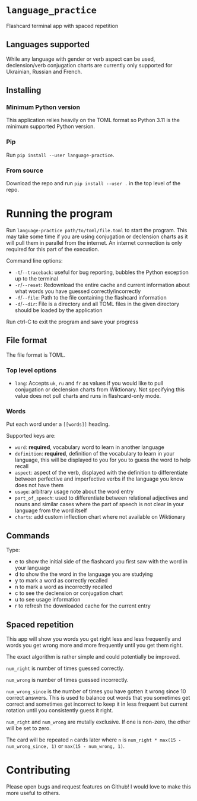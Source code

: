# `language_practice`

Flashcard terminal app with spaced repetition

## Languages supported

While any language with gender or verb aspect can be used, declension/verb conjugation
charts are currently only supported for Ukrainian, Russian and French.

## Installing

### Minimum Python version
This application relies heavily on the TOML format so Python 3.11 is the minimum
supported Python version.

### Pip 
Run `pip install --user language-practice`.

### From source
Download the repo and run `pip install --user .` in the top level of the repo.

# Running the program

Run `language-practice path/to/toml/file.toml` to start the program. This may take
some time if you are using conjugation or declension charts as it will pull them in
parallel from the internet. An internet connection is only required for this part
of the execution.

Command line options:
* `-t`/`--traceback`: useful for bug reporting, bubbles the Python exception up to the
terminal
* `-r`/`--reset`: Redownload the entire cache and current information about what words you
have guessed correctly/incorrectly
* `-f`/`--file`: Path to the file containing the flashcard information
* `-d`/`--dir`: File is a directory and all TOML files in the given directory should be loaded
by the application

Run ctrl-C to exit the program and save your progress

## File format

The file format is TOML. 

### Top level options

* `lang`: Accepts `uk`, `ru` and `fr` as values if you would like to pull conjugation
or declension charts from Wiktionary. Not specifying this value does not pull charts
and runs in flashcard-only mode.

### Words

Put each word under a `[[words]]` heading.

Supported keys are:
* `word`: **required**, vocabulary word to learn in another language
* `definition`: **required**, definition of the vocabulary to learn in your language,
this will be displayed to you for you to guess the word to help recall
* `aspect`: aspect of the verb, displayed with the definition to differentiate between
perfective and imperfective verbs if the language you know does not have them
* `usage`: arbitrary usage note about the word entry
* `part_of_speech`: used to differentiate between relational adjectives and nouns and
similar cases where the part of speech is not clear in your language from the word
itself
* `charts`: add custom inflection chart where not available on Wiktionary

## Commands

Type:

* e to show the initial side of the flashcard you first saw with the word in your
language
* d to show the the word in the language you are studying
* y to mark a word as correctly recalled
* n to mark a word as incorrectly recalled
* c to see the declension or conjugation chart 
* u to see usage information
* r to refresh the downloaded cache for the current entry

## Spaced repetition

This app will show you words you get right less and less frequently and words you get
wrong more and more frequently until you get them right.

The exact algorithm is rather simple and could potentially be improved.

`num_right` is number of times guessed correctly.

`num_wrong` is number of times guessed incorrectly.

`num_wrong_since` is the number of times you have gotten it wrong since 10 correct
answers. This is used to balance out words that you sometimes get correct and sometimes
get incorrect to keep it in less frequent but current rotation until you consistently
guess it right.

`num_right` and `num_wrong` are mutally exclusive. If one is non-zero, the other will
be set to zero.

The card will be repeated `n` cards later where `n` is
`num_right * max(15 - num_wrong_since, 1)` or `max(15 - num_wrong, 1)`.

# Contributing

Please open bugs and request features on Github! I would love to make this more useful
to others.
